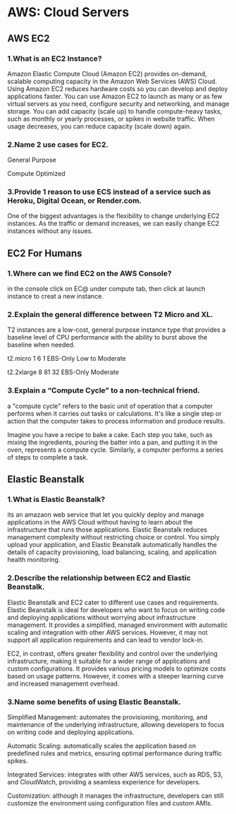 # AWS: Cloud Servers

## AWS EC2

### 1.What is an EC2 Instance?

Amazon Elastic Compute Cloud (Amazon EC2) provides on-demand, scalable computing capacity in the Amazon Web Services (AWS) Cloud. Using Amazon EC2 reduces hardware costs so you can develop and deploy applications faster. You can use Amazon EC2 to launch as many or as few virtual servers as you need, configure security and networking, and manage storage. You can add capacity (scale up) to handle compute-heavy tasks, such as monthly or yearly processes, or spikes in website traffic. When usage decreases, you can reduce capacity (scale down) again.

### 2.Name 2 use cases for EC2.

General Purpose

Compute Optimized

### 3.Provide 1 reason to use ECS instead of a service such as Heroku, Digital Ocean, or Render.com.

One of the biggest advantages is the flexibility to change underlying EC2 instances. As the traffic or demand increases, we can easily change EC2 instances without any issues.

## EC2 For Humans

### 1.Where can we find EC2 on the AWS Console?

in the console click on EC@ under compute tab, then click at launch instance to creat a new instance.

### 2.Explain the general difference between T2 Micro and XL.

T2 instances are a low-cost, general purpose instance type that provides a baseline level of CPU performance with the ability to burst above the baseline when needed.

t2.micro	1	6	1	EBS-Only   Low to Moderate

t2.2xlarge	8	81	32	EBS-Only	Moderate

### 3.Explain a “Compute Cycle” to a non-technical friend.

 a "compute cycle" refers to the basic unit of operation that a computer performs when it carries out tasks or calculations. It's like a single step or action that the computer takes to process information and produce results.

 Imagine you have a recipe to bake a cake. Each step you take, such as mixing the ingredients, pouring the batter into a pan, and putting it in the oven, represents a compute cycle. Similarly, a computer performs a series of steps to complete a task.

## Elastic Beanstalk

### 1.What is Elastic Beanstalk?

its an amazaon web service that let you quickly deploy and manage applications in the AWS Cloud without having to learn about the infrastructure that runs those applications. Elastic Beanstalk reduces management complexity without restricting choice or control. You simply upload your application, and Elastic Beanstalk automatically handles the details of capacity provisioning, load balancing, scaling, and application health monitoring.

### 2.Describe the relationship between EC2 and Elastic Beanstalk.

Elastic Beanstalk and EC2 cater to different use cases and requirements. Elastic Beanstalk is ideal for developers who want to focus on writing code and deploying applications without worrying about infrastructure management. It provides a simplified, managed environment with automatic scaling and integration with other AWS services. However, it may not support all application requirements and can lead to vendor lock-in.

EC2, in contrast, offers greater flexibility and control over the underlying infrastructure, making it suitable for a wider range of applications and custom configurations. It provides various pricing models to optimize costs based on usage patterns. However, it comes with a steeper learning curve and increased management overhead.

### 3.Name some benefits of using Elastic Beanstalk.

Simplified Management: automates the provisioning, monitoring, and maintenance of the underlying infrastructure, allowing developers to focus on writing code and deploying applications.

Automatic Scaling: automatically scales the application based on predefined rules and metrics, ensuring optimal performance during traffic spikes.

Integrated Services: integrates with other AWS services, such as RDS, S3, and CloudWatch, providing a seamless experience for developers.

Customization: although it manages the infrastructure, developers can still customize the environment using configuration files and custom AMIs.